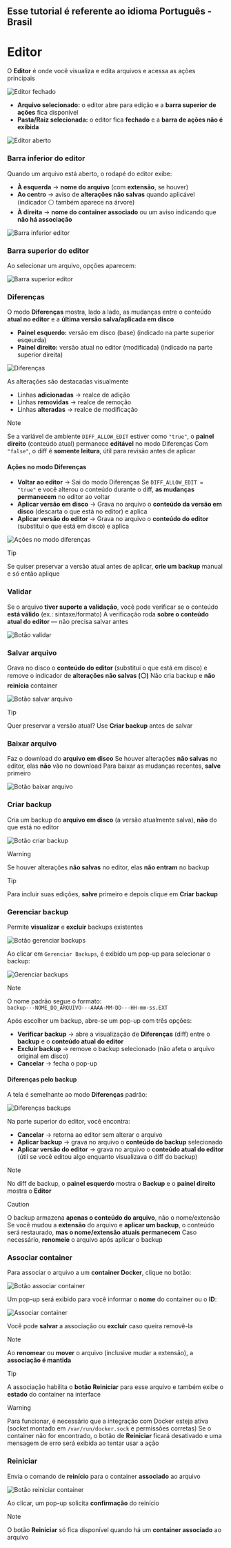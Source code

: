 ## Esse tutorial é referente ao idioma Português - Brasil

# Editor

O **Editor** é onde você visualiza e edita arquivos e acessa as ações principais

![Editor fechado](/documentation/images/editor_br_fechado.png)

- **Arquivo selecionado:** o editor abre para edição e a **barra superior de ações** fica disponível
- **Pasta/Raiz selecionada:** o editor fica **fechado** e a **barra de ações não é exibida**

![Editor aberto](/documentation/images/editor_br_aberto.png)

### Barra inferior do editor

Quando um arquivo está aberto, o rodapé do editor exibe:

- **À esquerda** → **nome do arquivo** (com **extensão**, se houver)
- **Ao centro** → aviso de **alterações não salvas** quando aplicável (indicador ⚪ também aparece na árvore)
- **À direita** → **nome do container associado** ou um aviso indicando que **não há associação**

![Barra inferior editor](/documentation/images/barra_inferior_editor.png)

### Barra superior do editor

Ao selecionar um arquivo, opções aparecem:

![Barra superior editor](/documentation/images/barra_superior_editor.png)

### Diferenças

O modo **Diferenças** mostra, lado a lado, as mudanças entre o conteúdo **atual no editor** e a **última versão salva/aplicada em disco**

- **Painel esquerdo:** versão em disco (base) (indicado na parte superior esqeurda)
- **Painel direito:** versão atual no editor (modificada) (indicado na parte superior direita)

![Diferenças](/documentation/images/diferencas.png)

As alterações são destacadas visualmente
- Linhas **adicionadas** → realce de adição
- Linhas **removidas** → realce de remoção
- Linhas **alteradas** → realce de modificação

> [!NOTE]  
> Se a variável de ambiente `DIFF_ALLOW_EDIT` estiver como `"true"`, o **painel direito** (conteúdo atual) permanece **editável** no modo Diferenças
> Com `"false"`, o diff é **somente leitura**, útil para revisão antes de aplicar

#### Ações no modo Diferenças

- **Voltar ao editor** → Sai do modo Diferenças
  Se `DIFF_ALLOW_EDIT = "true"` e você alterou o conteúdo durante o diff, **as mudanças permanecem** no editor ao voltar
- **Aplicar versão em disco** → Grava no arquivo o **conteúdo da versão em disco** (descarta o que está no editor) e aplica
- **Aplicar versão do editor** → Grava no arquivo o **conteúdo do editor** (substitui o que está em disco) e aplica

![Ações no modo diferenças](/documentation/images/acoes_modo_diferencas.png)

> [!TIP]
> Se quiser preservar a versão atual antes de aplicar, **crie um backup** manual e só então aplique

### Validar

Se o arquivo **tiver suporte a validação**, você pode verificar se o conteúdo **está válido** (ex.: sintaxe/formato)
A verificação roda **sobre o conteúdo atual do editor** — não precisa salvar antes

![Botão validar](/documentation/images/validar.png)

### Salvar arquivo

Grava no disco o **conteúdo do editor** (substitui o que está em disco) e remove o indicador de **alterações não salvas (⚪)**
Não cria backup e **não reinicia** container

![Botão salvar arquivo](/documentation/images/salvar_arquivo.png)

> [!TIP]  
> Quer preservar a versão atual? Use **Criar backup** antes de salvar

### Baixar arquivo

Faz o download do **arquivo em disco**
Se houver alterações **não salvas** no editor, elas **não** vão no download
Para baixar as mudanças recentes, **salve** primeiro

![Botão baixar arquivo](/documentation/images/baixar_arquivo.png)

### Criar backup

Cria um backup do **arquivo em disco** (a versão atualmente salva), **não** do que está no editor

![Botão criar backup](/documentation/images/criar_backup.png)

> [!WARNING]  
> Se houver alterações **não salvas** no editor, elas **não entram** no backup

> [!TIP]  
> Para incluir suas edições, **salve** primeiro e depois clique em **Criar backup**

### Gerenciar backup

Permite **visualizar** e **excluir** backups existentes

![Botão gerenciar backups](/documentation/images/gerenciar_backups.png)

Ao clicar em `Gerenciar Backups`, é exibido um pop-up para selecionar o backup:

![Gerenciar backups](/documentation/images/gerenciar_backups_pop-up.png)

> [!NOTE]  
> O nome padrão segue o formato:  
> `backup---NOME_DO_ARQUIVO---AAAA-MM-DD---HH-mm-ss.EXT`

Após escolher um backup, abre-se um pop-up com três opções:

- **Verificar backup** → abre a visualização de **Diferenças** (diff) entre o **backup** e o **conteúdo atual do editor**
- **Excluir backup** → remove o backup selecionado (não afeta o arquivo original em disco)
- **Cancelar** → fecha o pop-up

#### Diferenças pelo backup

A tela é semelhante ao modo **Diferenças** padrão:

![Diferenças backups](/documentation/images/diferencas_backup.png)

Na parte superior do editor, você encontra:

- **Cancelar** → retorna ao editor sem alterar o arquivo
- **Aplicar backup** → grava no arquivo o **conteúdo do backup** selecionado
- **Aplicar versão do editor** → grava no arquivo o **conteúdo atual do editor** (útil se você editou algo enquanto visualizava o diff do backup)

> [!NOTE]  
> No diff de backup, o **painel esquerdo** mostra o **Backup** e o **painel direito** mostra o **Editor**

> [!CAUTION]  
> O backup armazena **apenas o conteúdo do arquivo**, não o nome/extensão  
> Se você mudou a **extensão** do arquivo e **aplicar um backup**, o conteúdo será restaurado, **mas o nome/extensão atuais permanecem**
> Caso necessário, **renomeie** o arquivo após aplicar o backup

### Associar container

Para associar o arquivo a um **container Docker**, clique no botão:

![Botão associar container](/documentation/images/associar_container.png)

Um pop-up será exibido para você informar o **nome** do container ou o **ID**:

![Associar container](/documentation/images/associar_container_pop-up.png)

Você pode **salvar** a associação ou **excluir** caso queira removê-la

> [!NOTE]  
> Ao **renomear** ou **mover** o arquivo (inclusive mudar a extensão), a **associação é mantida**

> [!TIP]  
> A associação habilita o **botão Reiniciar** para esse arquivo e também exibe o **estado** do container na interface

> [!WARNING]  
> Para funcionar, é necessário que a integração com Docker esteja ativa (socket montado em `/var/run/docker.sock` e permissões corretas)
> Se o container não for encontrado, o botão de **Reiniciar** ficará desativado e uma mensagem de erro será exibida ao tentar usar a ação

### Reiniciar

Envia o comando de **reinício** para o container **associado** ao arquivo

![Botão reiniciar container](/documentation/images/reiniciar.png)

Ao clicar, um pop-up solicita **confirmação** do reinício

> [!NOTE]  
> O botão **Reiniciar** só fica disponível quando há um **container associado** ao arquivo